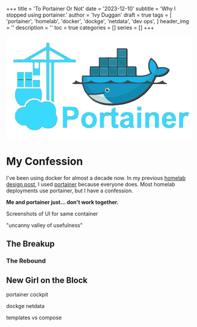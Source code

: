 +++
title = 'To Portainer Or Not'
date = '2023-12-10'
subtitle = 'Why I stopped using portainer.'
author = 'Ivy Duggan'
draft = true
tags = [
  'portainer',
  'homelab',
  'docker',
  'dockge',
  'netdata',
  'dev ops',
]
header_img = ''
description = ''
toc = true
categories = []
series = []
+++

![image](images/portainer-logo.png 'His Majesty, Portainer.')

# My Confession

I've been using docker for almost a decade now. In my previous <a href='/projects/homelab-design-v1'>homelab design post</a>, I used [portainer](https://www.portainer.io/) because everyone does. Most homelab deployments use portainer, but I have a confession.

**Me and portainer just... don't work together.**

Screenshots of UI for same container

"uncanny valley of usefulness"

## The Breakup

### The Rebound

## New Girl on the Block

portainer
cockpit

dockge
netdata

templates vs compose
